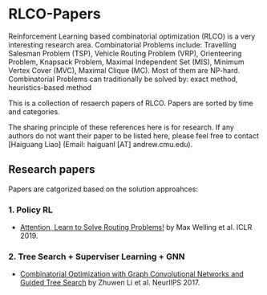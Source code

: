 # RLCO-Papers

Reinforcement Learning based combinatorial optimization (RLCO) is a very interesting research area. 
Combinatorial Problems include: Travelling Salesman Problem (TSP), Vehicle Routing Problem (VRP), Orienteering Problem, Knapsack Problem, Maximal Independent Set (MIS), Minimum Vertex Cover (MVC), Maximal Clique (MC). Most of them are NP-hard. 
Combinatorial Problems can traditionally be solved by: exact method, heuristics-based method

This is a collection of resaerch papers of RLCO. Papers are sorted by time and categories.


The sharing principle of these references here is for research. If any authors do not want their paper to be listed here, please feel free to contact [Haiguang Liao]  (Email: haiguanl [AT] andrew.cmu.edu).

## Research papers
Papers are catgorized based on the solution approahces:
### 1. Policy RL
* [Attention, Learn to Solve Routing Problems!](https://arxiv.org/pdf/1803.08475.pdf?source=post_page---------------------------) by Max Welling et al. ICLR 2019. 

### 2. Tree Search + Superviser Learning + GNN
* [Combinatorial Optimization with Graph Convolutional Networks and Guided Tree Search](http://papers.nips.cc/paper/7335-combinatorial-optimization-with-graph-convolutional-networks-and-guided-tree-search.pdf) by Zhuwen Li et al. NeurlIPS 2017. 
